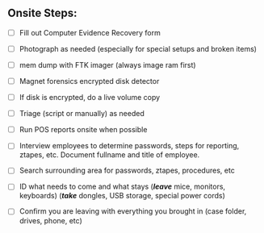 
## **Onsite Steps:**

- [ ] Fill out Computer Evidence Recovery form

- [ ] Photograph as needed (especially for special setups and broken items)

- [ ] mem dump with FTK imager (always image ram first)

- [ ] Magnet forensics encrypted disk detector

- [ ] If disk is encrypted, do a live volume copy

- [ ] Triage (script or manually) as needed

- [ ] Run POS reports onsite when possible

- [ ] Interview employees to determine passwords, steps for reporting, ztapes, etc. Document fullname and title of employee.

- [ ] Search surrounding area for passwords, ztapes, procedures, etc

- [ ] ID what needs to come and what stays (_**leave**_ mice, monitors, keyboards) (_**take**_ dongles, USB storage, special power cords)

- [ ] Confirm you are leaving with everything you brought in (case folder, drives, phone, etc)
